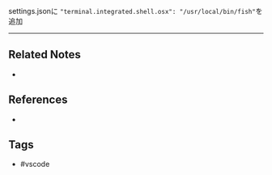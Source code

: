 settings.jsonに
`"terminal.integrated.shell.osx": "/usr/local/bin/fish"`を追加

---
## Related Notes
- 

## References
- 

## Tags
- #vscode 